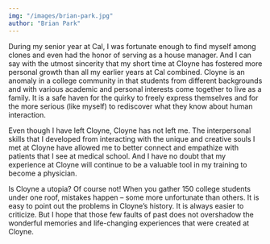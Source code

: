 ```yaml
---
img: "/images/brian-park.jpg"
author: "Brian Park"
---
```

During my senior year at Cal, I was fortunate enough to find myself among clones and even had the honor of serving as a house manager. And I can say with the utmost sincerity that my short time at Cloyne has fostered more personal growth than all my earlier years at Cal combined. Cloyne is an anomaly in a college community in that students from different backgrounds and with various academic and personal interests come together to live as a family. It is a safe haven for the quirky to freely express themselves and for the more serious (like myself) to rediscover what they know about human interaction.

Even though I have left Cloyne, Cloyne has not left me. The interpersonal skills that I developed from interacting with the unique and creative souls I met at Cloyne have allowed me to better connect and empathize with patients that I see at medical school.  And I have no doubt that my experience at Cloyne will continue to be a valuable tool in my training to become a physician.

Is Cloyne a utopia? Of course not! When you gather 150 college students under one roof, mistakes happen – some more unfortunate than others. It is easy to point out the problems in Cloyne’s history. It is always easier to criticize. But I hope that those few faults of past does not overshadow the wonderful memories and life-changing experiences that were created at Cloyne.